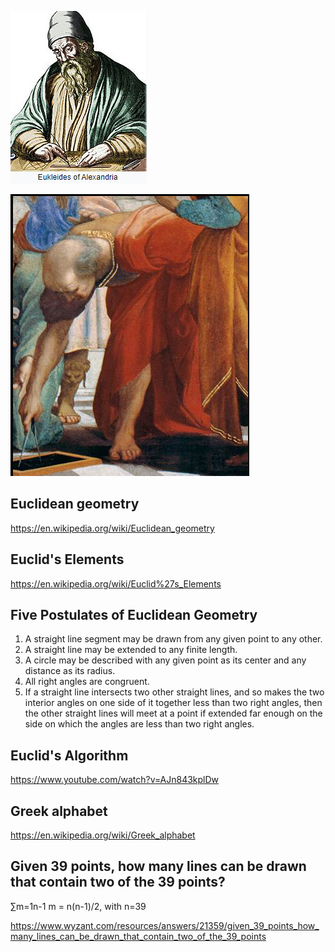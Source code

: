 ![Euclid ](https://github.com/budostylz/Mathematics/blob/master/Plane%20Geometry/euclid.PNG "Euclid")

![Euclid ](https://github.com/budostylz/Mathematics/blob/master/Plane%20Geometry/euclid2.PNG "Euclid")

## Euclidean geometry

https://en.wikipedia.org/wiki/Euclidean_geometry

## Euclid's Elements

https://en.wikipedia.org/wiki/Euclid%27s_Elements

## Five Postulates of Euclidean Geometry

1. A straight line segment may be drawn from any given point to any other.
2. A straight line may be extended to any finite length.
3. A circle may be described with any given point as its center and any distance as its radius.
4. All right angles are congruent.
5. If a straight line intersects two other straight lines, and so makes the two interior angles on one side of it together less than two right angles, then the other straight lines will meet at a point if extended far enough on the side on which the angles are less than two right angles.

## Euclid's Algorithm

https://www.youtube.com/watch?v=AJn843kplDw

## Greek alphabet

https://en.wikipedia.org/wiki/Greek_alphabet

## Given 39 points, how many lines can be drawn that contain two of the 39 points?

∑m=1n-1 m = n(n-1)/2, with n=39

https://www.wyzant.com/resources/answers/21359/given_39_points_how_many_lines_can_be_drawn_that_contain_two_of_the_39_points
